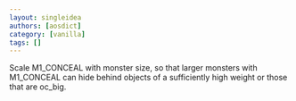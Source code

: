 ```yaml
---
layout: singleidea
authors: [aosdict]
category: [vanilla]
tags: []
---
```

Scale M1_CONCEAL with monster size, so that larger monsters with M1_CONCEAL can hide behind objects of a sufficiently high weight or those that are oc_big.
